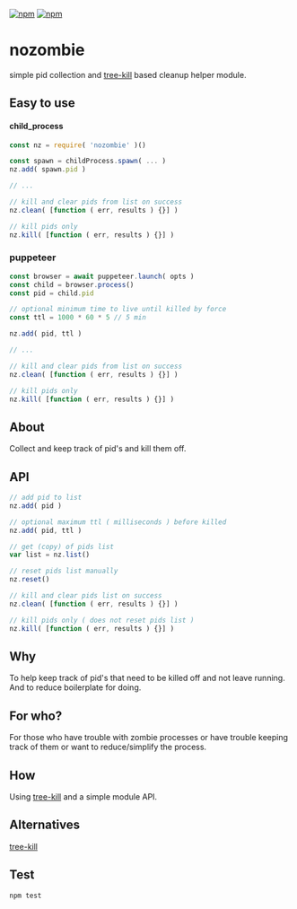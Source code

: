 [![npm](https://img.shields.io/npm/v/nozombie.svg?maxAge=3600&style=flat-square)](https://www.npmjs.com/package/nozombie)
[![npm](https://img.shields.io/npm/l/nozombie.svg?maxAge=3600&style=flat-square)](https://github.com/talmobi/nozombie/blob/master/LICENSE)

#  nozombie
simple pid collection and [tree-kill](https://www.npmjs.com/package/tree-kill) based cleanup helper module.

## Easy to use

#### child_process
```javascript
const nz = require( 'nozombie' )()

const spawn = childProcess.spawn( ... )
nz.add( spawn.pid )

// ...

// kill and clear pids from list on success
nz.clean( [function ( err, results ) {}] )

// kill pids only
nz.kill( [function ( err, results ) {}] )
```

### puppeteer
```javascript
const browser = await puppeteer.launch( opts )
const child = browser.process()
const pid = child.pid

// optional minimum time to live until killed by force
const ttl = 1000 * 60 * 5 // 5 min

nz.add( pid, ttl )

// ...

// kill and clear pids from list on success
nz.clean( [function ( err, results ) {}] )

// kill pids only
nz.kill( [function ( err, results ) {}] )
```

## About

Collect and keep track of pid's and kill them off.

## API
```javascript
// add pid to list
nz.add( pid )

// optional maximum ttl ( milliseconds ) before killed
nz.add( pid, ttl )

// get (copy) of pids list
var list = nz.list()

// reset pids list manually
nz.reset()

// kill and clear pids list on success
nz.clean( [function ( err, results ) {}] )

// kill pids only ( does not reset pids list )
nz.kill( [function ( err, results ) {}] )
```

## Why

To help keep track of pid's that need to be killed off and not leave running. And to reduce boilerplate for doing.

## For who?

For those who have trouble with zombie processes or have trouble keeping track of them or want to reduce/simplify the process.

## How

Using [tree-kill](https://www.npmjs.com/package/tree-kill)  and a simple module API.

## Alternatives
[tree-kill](https://www.npmjs.com/package/tree-kill)

## Test
```
npm test
```
